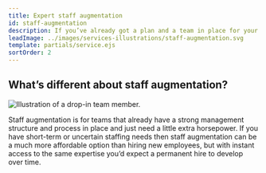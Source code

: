 ```yaml
---
title: Expert staff augmentation
id: staff-augmentation
description: If you’ve already got a plan and a team in place for your project, we can still help by filling in any gaps that need to be addressed. We’ll work with you to identify missing capabilities, and then enlist the right members of our team to provide added muscle you need. Our people will be embedded into your team’s existing workflow to make sure it’s a seamless integration and help you get your project completed on schedule.
leadImage: ../images/services-illustrations/staff-augmentation.svg
template: partials/service.ejs
sortOrder: 2
---
```


<h2 class="text-heading-two">What’s different about staff augmentation?</h2>

<div class="card-image--hang-right-wide">
  <img src="../../images/services-illustrations/staff-augmentation.svg" alt="Illustration of a drop-in team member." />
</div>

<p>Staff augmentation is for teams that already have a strong management structure and process in place and just need a little extra horsepower. If you have short-term or uncertain staffing needs then staff augmentation can be a much more affordable option than hiring new employees, but with instant access to the same expertise you’d expect a permanent hire to develop over time.</p>
